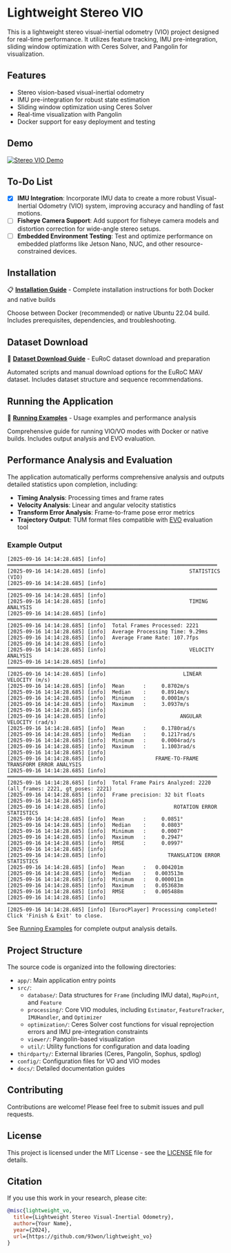 # Lightweight Stereo VIO

This is a lightweight stereo visual-inertial odometry (VIO) project designed for real-time performance. It utilizes feature tracking, IMU pre-integration, sliding window optimization with Ceres Solver, and Pangolin for visualization.

## Features

- Stereo vision-based visual-inertial odometry
- IMU pre-integration for robust state estimation
- Sliding window optimization using Ceres Solver
- Real-time visualization with Pangolin
- Docker support for easy deployment and testing

## Demo
[![Stereo VIO Demo](https://img.youtube.com/vi/qdnn4ShEpTA/0.jpg)](https://youtu.be/qdnn4ShEpTA)

## To-Do List

- [x] **IMU Integration**: Incorporate IMU data to create a more robust Visual-Inertial Odometry (VIO) system, improving accuracy and handling of fast motions.
- [ ] **Fisheye Camera Support**: Add support for fisheye camera models and distortion correction for wide-angle stereo setups.
- [ ] **Embedded Environment Testing**: Test and optimize performance on embedded platforms like Jetson Nano, NUC, and other resource-constrained devices.

## Installation

📋 **[Installation Guide](docs/Install.md)** - Complete installation instructions for both Docker and native builds

Choose between Docker (recommended) or native Ubuntu 22.04 build. Includes prerequisites, dependencies, and troubleshooting.

## Dataset Download

📁 **[Dataset Download Guide](docs/Download_Dataset.md)** - EuRoC dataset download and preparation

Automated scripts and manual download options for the EuRoC MAV dataset. Includes dataset structure and sequence recommendations.

## Running the Application

🚀 **[Running Examples](docs/Running_Example.md)** - Usage examples and performance analysis

Comprehensive guide for running VIO/VO modes with Docker or native builds. Includes output analysis and EVO evaluation.

## Performance Analysis and Evaluation

The application automatically performs comprehensive analysis and outputs detailed statistics upon completion, including:

- **Timing Analysis**: Processing times and frame rates
- **Velocity Analysis**: Linear and angular velocity statistics
- **Transform Error Analysis**: Frame-to-frame pose error metrics
- **Trajectory Output**: TUM format files compatible with [EVO](https://github.com/MichaelGrupp/evo) evaluation tool

### Example Output
```
[2025-09-16 14:14:28.685] [info] ════════════════════════════════════════════════════════════════════
[2025-09-16 14:14:28.685] [info]                           STATISTICS (VIO)                          
[2025-09-16 14:14:28.685] [info] ════════════════════════════════════════════════════════════════════
[2025-09-16 14:14:28.685] [info] 
[2025-09-16 14:14:28.685] [info]                           TIMING ANALYSIS                           
[2025-09-16 14:14:28.685] [info] ════════════════════════════════════════════════════════════════════
[2025-09-16 14:14:28.685] [info]  Total Frames Processed: 2221
[2025-09-16 14:14:28.685] [info]  Average Processing Time: 9.29ms
[2025-09-16 14:14:28.685] [info]  Average Frame Rate: 107.7fps
[2025-09-16 14:14:28.685] [info] 
[2025-09-16 14:14:28.685] [info]                           VELOCITY ANALYSIS                         
[2025-09-16 14:14:28.685] [info] ════════════════════════════════════════════════════════════════════
[2025-09-16 14:14:28.685] [info]                         LINEAR VELOCITY (m/s)                       
[2025-09-16 14:14:28.685] [info]  Mean      :     0.8702m/s
[2025-09-16 14:14:28.685] [info]  Median    :     0.8914m/s
[2025-09-16 14:14:28.685] [info]  Minimum   :     0.0001m/s
[2025-09-16 14:14:28.685] [info]  Maximum   :     3.0937m/s
[2025-09-16 14:14:28.685] [info] 
[2025-09-16 14:14:28.685] [info]                        ANGULAR VELOCITY (rad/s)                     
[2025-09-16 14:14:28.685] [info]  Mean      :     0.1780rad/s
[2025-09-16 14:14:28.685] [info]  Median    :     0.1217rad/s
[2025-09-16 14:14:28.685] [info]  Minimum   :     0.0004rad/s
[2025-09-16 14:14:28.685] [info]  Maximum   :     1.1003rad/s
[2025-09-16 14:14:28.685] [info] 
[2025-09-16 14:14:28.685] [info]                FRAME-TO-FRAME TRANSFORM ERROR ANALYSIS              
[2025-09-16 14:14:28.685] [info] ════════════════════════════════════════════════════════════════════
[2025-09-16 14:14:28.685] [info]  Total Frame Pairs Analyzed: 2220 (all_frames: 2221, gt_poses: 2221)
[2025-09-16 14:14:28.685] [info]  Frame precision: 32 bit floats
[2025-09-16 14:14:28.685] [info] 
[2025-09-16 14:14:28.685] [info]                      ROTATION ERROR STATISTICS                    
[2025-09-16 14:14:28.685] [info]  Mean      :     0.0851°
[2025-09-16 14:14:28.685] [info]  Median    :     0.0803°
[2025-09-16 14:14:28.685] [info]  Minimum   :     0.0007°
[2025-09-16 14:14:28.685] [info]  Maximum   :     0.2947°
[2025-09-16 14:14:28.685] [info]  RMSE      :     0.0997°
[2025-09-16 14:14:28.685] [info] 
[2025-09-16 14:14:28.685] [info]                    TRANSLATION ERROR STATISTICS                   
[2025-09-16 14:14:28.685] [info]  Mean      :   0.004201m
[2025-09-16 14:14:28.685] [info]  Median    :   0.003513m
[2025-09-16 14:14:28.685] [info]  Minimum   :   0.000011m
[2025-09-16 14:14:28.685] [info]  Maximum   :   0.053683m
[2025-09-16 14:14:28.685] [info]  RMSE      :   0.005488m
[2025-09-16 14:14:28.685] [info] ════════════════════════════════════════════════════════════════════
[2025-09-16 14:14:28.685] [info] [EurocPlayer] Processing completed! Click 'Finish & Exit' to close.
```

See [Running Examples](docs/Running_Example.md) for complete output analysis details.

## Project Structure

The source code is organized into the following directories:

- `app/`: Main application entry points
- `src/`:
  - `database/`: Data structures for `Frame` (including IMU data), `MapPoint`, and `Feature`
  - `processing/`: Core VIO modules, including `Estimator`, `FeatureTracker`, `IMUHandler`, and `Optimizer`
  - `optimization/`: Ceres Solver cost functions for visual reprojection errors and IMU pre-integration constraints
  - `viewer/`: Pangolin-based visualization
  - `util/`: Utility functions for configuration and data loading
- `thirdparty/`: External libraries (Ceres, Pangolin, Sophus, spdlog)
- `config/`: Configuration files for VO and VIO modes
- `docs/`: Detailed documentation guides

## Contributing

Contributions are welcome! Please feel free to submit issues and pull requests.

## License

This project is licensed under the MIT License - see the [LICENSE](LICENSE) file for details.

## Citation

If you use this work in your research, please cite:

```bibtex
@misc{lightweight_vo,
  title={Lightweight Stereo Visual-Inertial Odometry},
  author={Your Name},
  year={2024},
  url={https://github.com/93won/lightweight_vo}
}
```
